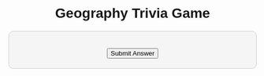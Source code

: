 <!DOCTYPE html>
<html lang="en">
<head>
  <meta charset="UTF-8">
  <meta name="viewport" content="width=device-width, initial-scale=1.0">
  <title>Geography Trivia Game</title>
  <style>
    body {
      font-family: Arial, sans-serif;
      text-align: center;
      margin: 20px;
    }
    #question-container {
      max-width: 600px;
      margin: 20px auto;
      padding: 20px;
      border: 1px solid #ccc;
      border-radius: 10px;
      background-color: #f5f5f5;
    }
    #result {
      font-weight: bold;
      margin-top: 20px;
    }
  </style>
</head>
<body>
  <h1>Geography Trivia Game</h1>
  <div id="question-container">
    <p id="question"></p>
    <div id="options"></div>
    <button onclick="checkAnswer()">Submit Answer</button>
  </div>
  <div id="result"></div>

  <script>
    const questions = [
      {
        question: "What is the capital of France?",
        options: ["Berlin", "Madrid", "Paris", "Rome"],
        correctAnswer: "Paris"
      },
      {
        question: "Which river is the longest in the world?",
        options: ["Amazon", "Nile", "Yangtze", "Mississippi"],
        correctAnswer: "Nile"
      },
      {
        question: "In which continent is Australia located?",
        options: ["Asia", "Europe", "Australia", "North America"],
        correctAnswer: "Australia"
      }
    ];

    let currentQuestion = 0;
    let score = 0;

    function displayQuestion() {
      const questionElement = document.getElementById("question");
      const optionsContainer = document.getElementById("options");

      questionElement.textContent = questions[currentQuestion].question;

      optionsContainer.innerHTML = "";
      questions[currentQuestion].options.forEach((option, index) => {
        const button = document.createElement("button");
        button.textContent = option;
        button.onclick = () => selectAnswer(option);
        optionsContainer.appendChild(button);
      });
    }

    function selectAnswer(selectedOption) {
      const correctAnswer = questions[currentQuestion].correctAnswer;
      const resultElement = document.getElementById("result");

      if (selectedOption === correctAnswer) {
        score++;
        resultElement.textContent = "Correct! Well done!";
      } else {
        resultElement.textContent = `Wrong! The correct answer is ${correctAnswer}.`;
      }

      currentQuestion++;

      if (currentQuestion < questions.length) {
        displayQuestion();
      } else {
        showFinalScore();
      }
    }

    function showFinalScore() {
      const questionContainer = document.getElementById("question-container");
      questionContainer.innerHTML = `<p>Your final score is: ${score} out of ${questions.length}</p>`;
    }

    function checkAnswer() {
      const selectedOption = document.querySelector("button:focus").textContent;
      selectAnswer(selectedOption);
    }

    displayQuestion();
  </script>
</body>
</html>

